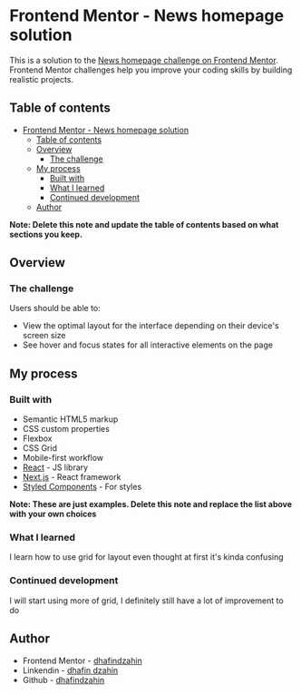# Frontend Mentor - News homepage solution

This is a solution to the [News homepage challenge on Frontend Mentor](https://www.frontendmentor.io/challenges/news-homepage-H6SWTa1MFl). Frontend Mentor challenges help you improve your coding skills by building realistic projects. 

## Table of contents

- [Frontend Mentor - News homepage solution](#frontend-mentor---news-homepage-solution)
	- [Table of contents](#table-of-contents)
	- [Overview](#overview)
		- [The challenge](#the-challenge)
	- [My process](#my-process)
		- [Built with](#built-with)
		- [What I learned](#what-i-learned)
		- [Continued development](#continued-development)
	- [Author](#author)

**Note: Delete this note and update the table of contents based on what sections you keep.**

## Overview

### The challenge

Users should be able to:

- View the optimal layout for the interface depending on their device's screen size
- See hover and focus states for all interactive elements on the page

## My process

### Built with

- Semantic HTML5 markup
- CSS custom properties
- Flexbox
- CSS Grid
- Mobile-first workflow
- [React](https://reactjs.org/) - JS library
- [Next.js](https://nextjs.org/) - React framework
- [Styled Components](https://styled-components.com/) - For styles

**Note: These are just examples. Delete this note and replace the list above with your own choices**

### What I learned

I learn how to use grid for layout even thought at first it's kinda confusing

### Continued development

I will start using more of grid, I definitely still have a lot of improvement to do


## Author

- Frontend Mentor - [dhafindzahin](https://www.frontendmentor.io/profile/dhafindzahin)
- Linkendin - [dhafin dzahin](https://www.linkedin.com/in/dhafin-dzahin-30b4b1291/)
- Github - [dhafindzahin](https://github.com/dhafindzahin)
